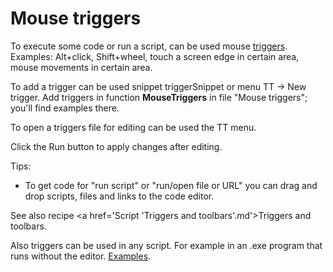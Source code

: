 # Mouse triggers
To execute some code or run a script, can be used mouse <a href='/api/Au.Triggers.ActionTriggers.html'>triggers</a>. Examples: Alt+click, Shift+wheel, touch a screen edge in certain area, mouse movements in certain area.

To add a trigger can be used snippet triggerSnippet or menu TT -> New trigger. Add triggers in function <b>MouseTriggers</b> in file "Mouse triggers"; you'll find examples there.

To open a triggers file for editing can be used the TT menu.

Click the Run button to apply changes after editing.

Tips:
- To get code for "run script" or "run/open file or URL" you can drag and drop scripts, files and links to the code editor.

See also recipe <a href='Script 'Triggers and toolbars'.md'>Triggers and toolbars</a>.

Also triggers can be used in any script. For example in an .exe program that runs without the editor. <a href='/api/Au.Triggers.ActionTriggers.html'>Examples</a>.
